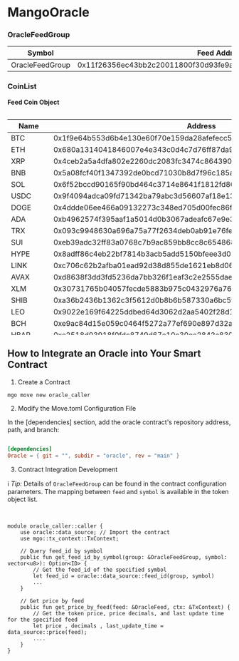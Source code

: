 # MangoOracle 

###  OracleFeedGroup
| Symbol          | Feed Address                                                           |
| --------------- | ------------------------------------------------------------------ |
| OracleFeedGroup | 0x11f26356ec43bb2c20011800f30d93fe9a411615f234df7495ca5ae545e65432 |

### CoinList
<strong>Feed Coin Object</strong>
<div style="overflow-x: auto; max-height: 500px;">
<table>
    <thead>
        <tr>
            <th>Name</th>
            <th>Address</th>
        </tr>
    </thead>
    <tbody>
        <tr>
            <td>BTC</td>
            <td>0x1f9e64b553d6b4e130e60f70e159da28afefecc5b7227beba703c95d843e4774</td>
        </tr>
        <tr>
            <td>ETH</td>
            <td>0x680a1314041846007e4e343c0d4c7d76ff87da98ea21c4a64aa87213010d47be</td>
        </tr>
        <tr>
            <td>XRP</td>
            <td>0x4ceb2a5a4dfa802e2260dc2083fc3474c864390f443d9dabd445a67e99eb116b</td>
        </tr>
        <tr>
            <td>BNB</td>
            <td>0x5a08fcf40f1347392de0bcd71030b8d7f96c185a79cf837fac44c1612d1c5815</td>
        </tr>
        <tr>
            <td>SOL</td>
            <td>0x6f52bccd90165f90bd464c3714e8641f1812fd86506bf40098d4184b2093e6b9</td>
        </tr>
        <tr>
            <td>USDC</td>
            <td>0x9f4094adca09fd71342ba79abc3d56607af18e13f22477b865eef417fa3c7c41</td>
        </tr>
        <tr>
            <td>DOGE</td>
            <td>0x4ddde06ee466a09132273c348ed705d00fec86f499e740d283be42f3a4a35216</td>
        </tr>
        <tr>
            <td>ADA</td>
            <td>0xb4962574f395aaf1a5014d0b3067adeafc67e9e303528c33d62ed2dfc5e6eae5</td>
        </tr>
        <tr>
            <td>TRX</td>
            <td>0x093c9948630a696a75a77f2634deb0ab91e76fe3e707c152b2370266755e9012</td>
        </tr>
        <tr>
            <td>SUI</td>
            <td>0xeb39adc32ff83a0768c7b9ac859bb8cc8c6548683f90271e2c04cdd27d8bec8c</td>
        </tr>
        <tr>
            <td>HYPE</td>
            <td>0x8adff86c4eb22bf7814b3acb5add5150bfeee3d020cb157eb79697fc815f7ce9</td>
        </tr>
        <tr>
            <td>LINK</td>
            <td>0xc706c62b2afba01ead92d38d855de1621eb8d068a6e0dad3278b998938a4370c</td>
        </tr>
        <tr>
            <td>AVAX</td>
            <td>0xd8638f3dd3fd5236da7bb326f1eaf3c2e2555daeeb50e633213bc23a6c7fd6ce</td>
        </tr>
        <tr>
            <td>XLM</td>
            <td>0x30731765b04057fecde5883b975c0432976a7635ba8adc17831b1c9633e0e03f</td>
        </tr>
        <tr>
            <td>SHIB</td>
            <td>0xa36b2436b1362c3f5612d0b8b6b587330a6bc5fff9cebb7069774e4684c08b59</td>
        </tr>
        <tr>
            <td>LEO</td>
            <td>0x9022e169f64225ddbed64d3062d2aa5402f28d1d5bb6f50992b1cc4985a1afac</td>
        </tr>
        <tr>
            <td>BCH</td>
            <td>0xe9ac84d15e059c0464f5272a77ef690e897d32a8ce9cccc296fecc103c25e6bd</td>
        </tr>
        <tr>
            <td>HBAR</td>
            <td>0xe2518d03918f0fdc8749d67e10c30ec2842a83077f1e2b95b8908b0be86de8ac</td>
        </tr>
        <tr>
            <td>TON</td>
            <td>0xc4a2d6544e41ea5bcd507d5e8eda0cd183bb1b06ef2028096720790fd39237de</td>
        </tr>
        <tr>
            <td>LTC</td>
            <td>0x3fc7fe4aa3ac859be9446b6b599942bffca7a796bba55e2d61d459fb7b4c1cb8</td>
        </tr>
        <tr>
            <td>DOT</td>
            <td>0x46acdf00f1266767899e4fe99122fe870a20c0d8c9ed117bd9f669fff87970aa</td>
        </tr>
        <tr>
            <td>XMR</td>
            <td>0x1443241f83a5e82cde44d046972f2ffb919f0b654fcd13ea4ab87d6bd9c2626d</td>
        </tr>
        <tr>
            <td>BGB</td>
            <td>0x20ab2eca51a37e1d1a888d27febef96b1e6a9bcc7ac4c5ad289371a1dd65aeb2</td>
        </tr>
        <tr>
            <td>PEPE</td>
            <td>0x661e70cd39da309a0915fd9a27d25442265b62445c17e15ad697c661a841f179</td>
        </tr>
        <tr>
            <td>PI</td>
            <td>0xf4f890a7d2e91361a23b58fde39a189fe38534ef011ae5f7a778ea00c93615b3</td>
        </tr>
        <tr>
            <td>DAI</td>
            <td>0xce003375fd7e17a6177dadbe2923f93981a9bfa1be52ac3ba6dd4d9fa76a4b4f</td>
        </tr>
        <tr>
            <td>USDe</td>
            <td>0x21114c7b5ff3b2a46a77349799398cb5f5d734081f2199a83a2ccf228163853b</td>
        </tr>
        <tr>
            <td>AAVE</td>
            <td>0x6c5ed8727e9907ae98488be2e7d200153dd9501688fec374bc7424add1cd92c7</td>
        </tr>
        <tr>
            <td>UNI</td>
            <td>0xf18c8f7cbf523eaad556fce411196a01d25990cade7477799d23ea2470d0f1b8</td>
        </tr>
        <tr>
            <td>TAO</td>
            <td>0x64a6214414fb338ce26e05d70c6e86049eed129c0bf99ee6a96d21f9eadb5a75</td>
        </tr>
        <tr>
            <td>NEAR</td>
            <td>0x52c43f8db644b7c5ca8b23c52036d2ef09db9e5268d496ed14f6c81ece3e8b8e</td>
        </tr>
        <tr>
            <td>APT</td>
            <td>0xa133a48537ae7d11e758739b161cfede6a6a6dcb1c9b593c9b51b8350c25b170</td>
        </tr>
        <tr>
            <td>OKB</td>
            <td>0x25f1c27684d9fa3c4a512e1c7cd85a4b8f9b0343dd0a87212d082163b1769e0f</td>
        </tr>
        <tr>
            <td>ONDO</td>
            <td>0x590056fe1677c924042bda9b8016ccb1fcefb3d23ea84b501b039b839c29fcc7</td>
        </tr>
        <tr>
            <td>ICP</td>
            <td>0xe4763a5b87774835db85f6483b8a7f6b1362a3bfb415320ce72b667819afb37d</td>
        </tr>
        <tr>
            <td>ETC</td>
            <td>0x6fa560960db79a640482ed8ce408be9eb7475f90f4879c33a5991183bee77157</td>
        </tr>
        <tr>
            <td>KAS</td>
            <td>0x853251de7f5f75938a287c96615f0a2fd1fb57b1a6a8f9b485cbe8111e13a9ca</td>
        </tr>
        <tr>
            <td>CRO</td>
            <td>0x4a93a122f3431938d27fbbfa7ec122890b83630b55e6703583e036f4e6959f5c</td>
        </tr>
        <tr>
            <td>TRUMP</td>
            <td>0xb230cc6fa4ccfcf25225b6c76e4b1a15a47f3c55765e9281fd0e1a1e99c66d9a</td>
        </tr>
        <tr>
            <td>GT</td>
            <td>0xd117a93e9694f1ece144b254050df8a23fe790e9a1baf41dde31ae769459de66</td>
        </tr>
        <tr>
            <td>MNT</td>
            <td>0x823b312c96ec5c552ced96c32eb50a616d60d2ae5418b5984e6430bc98b08dde</td>
        </tr>
        <tr>
            <td>POL</td>
            <td>0x7646619c933df4a2e8cad4f86def3ee3eb54b2a90164855e1a15908c888283ba</td>
        </tr>
        <tr>
            <td>VET</td>
            <td>0xbe3d083e39a8266fed05cf9d8a13ec547ca4376c83139860feec9731671a4809</td>
        </tr>
        <tr>
            <td>ENA</td>
            <td>0x13c9a1f1de51efe243aeb135c15570366c47bfcb68cdd0299f077d2c9284f374</td>
        </tr>
        <tr>
            <td>RENDER</td>
            <td>0xceddc74c30ef646989be4c89a5e7c8320f4cc718ed00d787a0aa0e759ca0a39e</td>
        </tr>
        <tr>
            <td>USD1</td>
            <td>0xefab25339b93b81ecfe62fcbb61d87aa72bc165fa0559b83a162e9bc6d520f43</td>
        </tr>
        <tr>
            <td>WLD</td>
            <td>0xf3eaa4c4fe26889ed220fccbc62b181b6ec8ff877e1314d840d922cfc8b6d8a4</td>
        </tr>
        <tr>
            <td>FET</td>
            <td>0x75588fb8a206e1d41082f55e56723f9a8a5e887bec463d2d5f3fba94f8b2ed1b</td>
        </tr>
        <tr>
            <td>ARB</td>
            <td>0x44303b9991fc0016e6e2fcd04179662da9a5b5c0863469b3239055961ce88ac2</td>
        </tr>
        <tr>
            <td>FIL</td>
            <td>0x6a0b1a39e8b0a5e19c8bf7ba27cf0ce3a798c972c9b1929292cdac0a79814f25</td>
        </tr>
        <tr>
            <td>ALGO</td>
            <td>0x5c3d2e69fab1eaaa25b169bc19bd3c2204cda34995029eedc362bd288425506e</td>
        </tr>
        <tr>
            <td>ATOM</td>
            <td>0x02f5c6a89b7b0a9332f7910fdf2aaee9ba3555dfad64efcffebc57f693ecfc1b</td>
        </tr>
        <tr>
            <td>JUP</td>
            <td>0x37eb75b14bdc8d5d0209a34871717c10626b5e38ea6e8c10d8b692a9257a85dd</td>
        </tr>
        <tr>
            <td>TIA</td>
            <td>0xcaaa9b4927eab4c7e04c95647ca8b36b1226495de4f9de01c2f27d541c823d1f</td>
        </tr>
        <tr>
            <td>SKY</td>
            <td>0xd6c7548620466bdbd17312ccfedb84bdf0c48ea92059b38f5f1034cc96a60562</td>
        </tr>
        <tr>
            <td>BONK</td>
            <td>0x549b8976e14b1339b5ace6ae47217e75e42c579b4e41dc86770a65bff670ea20</td>
        </tr>
        <tr>
            <td>FDUSD</td>
            <td>0xcc310b3a45705519c72b11ed7c443945d4776b865924a437587e0ba4c743e71b</td>
        </tr>
        <tr>
            <td>VIRTUAL</td>
            <td>0xc146d3d989beab08b0842957f5cf66beccb2265e9535dd8943730e1a86189a73</td>
        </tr>
        <tr>
            <td>INJ</td>
            <td>0x7d112029a626966315db82071cbe6096b8d6cd354705d2ba649be6182f49fe45</td>
        </tr>
        <tr>
            <td>KCS</td>
            <td>0x5004a2e35f5a67f9daa3fa0a532272be9abd11190a325fca030274ec3776a57e</td>
        </tr>
        <tr>
            <td>QNT</td>
            <td>0x1127f26836451841fdc3087ec11cb211b6f7d1e2d8d4c9d9ff435d3d2966a2af</td>
        </tr>
        <tr>
            <td>FARTCOIN</td>
            <td>0xa8a8622cfdd970e147e77050f576cb44c2caa2ae2437cc1acf8bf239e40b3beb</td>
        </tr>
        <tr>
            <td>STX</td>
            <td>0x3c88dbf45494a11ebc948e2fa7f7610ada8ac6fed9425f840199659a7b5ddecb</td>
        </tr>
        <tr>
            <td>OP</td>
            <td>0xc9202866fd9be24a0b105d7c69df130611edb2df7121802c02f53298a289ea1c</td>
        </tr>
        <tr>
            <td>S</td>
            <td>0x9ba2fda9023deba3d994e483405f46f8938f8fb72ff5c121aec5a6890fd0e0c8</td>
        </tr>
        <tr>
            <td>IP</td>
            <td>0x027230821c02bbe29e01bf492df045097df51fa7359e0d363a374602033e7254</td>
        </tr>
        <tr>
            <td>FLR</td>
            <td>0x36bc51ee5b755d37837d48c7a01a77ffac2bc1d37a449da4bff607f89631161d</td>
        </tr>
        <tr>
            <td>EOS</td>
            <td>0x6fba91a86ee14b60bb20159b1f251297325cd873e7b8f827c7b6305332145e02</td>
        </tr>
        <tr>
            <td>SEI</td>
            <td>0x9e7187186d5ae4551bf15591f8c767aa8c082c8f1d22d7dba0b60b4d4c98a23e</td>
        </tr>
        <tr>
            <td>IMX</td>
            <td>0x8b67c150438c0863641e148be3fbdce1d00a5dcf12c15c5037721de8f9b00059</td>
        </tr>
        <tr>
            <td>FORM</td>
            <td>0xb1c4f290088fd948eea714a725631438b5a7a189460e9d5246deb0e74326649f</td>
        </tr>
        <tr>
            <td>GRT</td>
            <td>0xc4571ceea837da5c05b28677e9e655891840e81cbbd9e1053d2779681ddcfa8f</td>
        </tr>
        <tr>
            <td>WIF</td>
            <td>0xdc5e23a42eca40198fb333461d198c5099f216027e36d92a58c0599f00cc6a98</td>
        </tr>
        <tr>
            <td>XDC</td>
            <td>0x3d4a3b509c2cc7136d3979a6d08c618e618869ad41664318e9d77acf6a3edb82</td>
        </tr>
        <tr>
            <td>DEXE</td>
            <td>0xa306c6d90036f143d5152d18e5b3ef6dd5156a8b515f01e4cc50720d26d8855d</td>
        </tr>
        <tr>
            <td>CRV</td>
            <td>0x4ce4a969535957b5841e02ed186bbba37e97bdb458603d75c40be082a958811c</td>
        </tr>
        <tr>
            <td>FLOKI</td>
            <td>0xc713ee62357ac573e09fe9d6e24c950da518eb8d7c77ca5fb6cec744e704fc32</td>
        </tr>
        <tr>
            <td>RAY</td>
            <td>0xc73e8ff1750c0c8483fa5c62f79f2c4f04521016676811a73bcb5e05f4b8e3bf</td>
        </tr>
        <tr>
            <td>CAKE</td>
            <td>0x4e6f85006c96bb756a320667123e478f239f5676282e302b930d486b9b2ced1b</td>
        </tr>
        <tr>
            <td>PYUSD</td>
            <td>0x46f5c0558de29c3d7083251bd439e2c56b031ce170ad0cbe0ef77dcc394f2c9f</td>
        </tr>
        <tr>
            <td>THETA</td>
            <td>0x92286b0df9c8722f5d5758f04fdb9823e16f474d32c5f4f9106f5a2dd2e20656</td>
        </tr>
        <tr>
            <td>ZEC</td>
            <td>0x589b8079e0ea1d386860f4235c1dae62d573da5375e50d623a05eb28ef63b651</td>
        </tr>
        <tr>
            <td>SPX</td>
            <td>0xd2dda02c6515241fe1eb143f2a34cbf043809a9a323a713ca8a78f2b2b6873b0</td>
        </tr>
        <tr>
            <td>JASMY</td>
            <td>0x0156d79ac19ab71d88811aa097e224987fbd52ab23aace0ef78cb6d8fd2d6d19</td>
        </tr>
        <tr>
            <td>GALA</td>
            <td>0x2d4e358581fe7f5e2a2967f674dd947113e43d0bac266f5363ea11427d65b67b</td>
        </tr>
        <tr>
            <td>CORE</td>
            <td>0x547af3e917e48ba2a2c9265be7b0448d97e30c74807d8be05940cf76aeaf8c47</td>
        </tr>
        <tr>
            <td>ENS</td>
            <td>0xf3620bb43a54c95fc6d8b4bdd4bf94aa86439552e5e2a14f78d994dd238dd920</td>
        </tr>
        <tr>
            <td>XAUt</td>
            <td>0xd48602daae0a3e8b2c6c745b5360d2dcac0986b7deb49b049e1563844120fc1a</td>
        </tr>
        <tr>
            <td>NEXO</td>
            <td>0xbc3819ae3ab51d57a5aca366d3a9ecace1d59490ebf5182ab663fae538b78d01</td>
        </tr>
        <tr>
            <td>PENGU</td>
            <td>0x80ef66c4aac6745f4a1adaa501acdf3cceb912f670bb75891bf656fbcbc89ef8</td>
        </tr>
        <tr>
            <td>LDO</td>
            <td>0x8ec795a8d0aa412d69a450e4abc4afbb624516ecabdf8462e76d22a9c6b4cbd5</td>
        </tr>
        <tr>
            <td>PAXG</td>
            <td>0xe7b4ee38cce61a10c83e3210fe255af860e335a5e754541e5a35e1271dfeadcf</td>
        </tr>
        <tr>
            <td>IOTA</td>
            <td>0x03d5cfd28acdbaf540d14556dcebaebba2fb5f449d2c848331be20b84bdfe119</td>
        </tr>
        <tr>
            <td>PYTH</td>
            <td>0x0aeb7824b1c01b435eeec090b3e444d70b384fff3e9ac149558c3ed605590ba9</td>
        </tr>
        <tr>
            <td>SAND</td>
            <td>0x2e10eb0ac21f3783d582a7f0f3d717d45481b4da77281a5272f325a7a5c296a2</td>
        </tr>
        <tr>
            <td>WAL</td>
            <td>0xa241cb112ac2f0848ce252b5592a6951a429237ff8b62c08a8f18d97aeddfe9a</td>
        </tr>
        <tr>
            <td>BSV</td>
            <td>0xe4c06d8896ffe82333a161d15cdef1060380b3b2e21a929ac3e0ce323df46b25</td>
        </tr>
        <tr>
            <td>PENDLE</td>
            <td>0x41ab1725561f1908ac302bc619c7be6131d7f7f3f1cd22c96543f539198eed62</td>
        </tr>
        <tr>
            <td>BTT</td>
            <td>0xd90d50a1c85bc5afb3a4a40c12c3f399f99f397f09df45ce79fe2f501421ef2f</td>
        </tr>
        <tr>
            <td>RUNE</td>
            <td>0x9e6eec72393ade8d17b44fa4a3385e652e72ca271383dd1d99bff10ebaf275ab</td>
        </tr>
    </tbody>
</table>
</div>



## How to Integrate an Oracle into Your Smart Contract

1. Create a Contract

```bash
mgo move new oracle_caller
```


2. Modify the Move.toml Configuration File

In the [dependencies] section, add the oracle contract's repository address, path, and branch:

```toml

[dependencies]
Oracle = { git = "", subdir = "oracle", rev = "main" }
```

3. Contract Integration Development


<p class="mx-auto w-full decoration-primary/6 max-w-3xl page-api-block:ml-0">ℹ️ <i class="font-italic">Tip:</i> Details of <code class="py-[1px] px-1.5 min-w-[1.625rem] justify-center items-center ring-1 ring-inset ring-tint bg-tint rounded text-[.875em] leading-[calc(max(1.20em,1.25rem))]">OracleFeedGroup</code> can be found in the contract configuration parameters.
The mapping between <code class="py-[1px] px-1.5 min-w-[1.625rem] justify-center items-center ring-1 ring-inset ring-tint bg-tint rounded text-[.875em] leading-[calc(max(1.20em,1.25rem))]">feed</code> and <code class="py-[1px] px-1.5 min-w-[1.625rem] justify-center items-center ring-1 ring-inset ring-tint bg-tint rounded text-[.875em] leading-[calc(max(1.20em,1.25rem))]">symbol</code> is available in the token object list.</p>

<br>


```move
module oracle_caller::caller {
    use oracle::data_source; // Import the contract
    use mgo::tx_context::TxContext;

    // Query feed_id by symbol
    public fun get_feed_id_by_symbol(group: &OracleFeedGroup, symbol: vector<u8>): Option<ID> {
        // Get the feed_id of the specified symbol
        let feed_id = oracle::data_source::feed_id(group, symbol)
        ...
    }

    // Get price by feed
    public fun get_price_by_feed(feed: &OracleFeed, ctx: &TxContext) { 
        // Get the token price, price decimals, and last update time for the specified feed
        let price , decimals , last_update_time = data_source::price(feed);
        ....
    }
}
```

